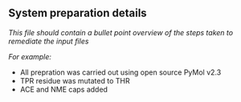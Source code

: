 ## System preparation details

_This file should contain a bullet point overview of the steps taken to remediate the input files_

_For example:_

* All prepration was carried out using open source PyMol v2.3
* TPR residue was mutated to THR
* ACE and NME caps added

